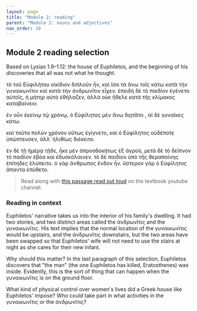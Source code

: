 ```yaml
---
layout: page
title: "Module 2: reading"
parent: "Module 2: nouns and adjectives"
nav_order: 10
---
```


## Module 2 reading selection


Based on Lysias 1.9–1.12: the house of Euphiletos, and the beginning of his discoveries that all was not what he thought.

τὸ τοῦ Εὐφιλήτου οἰκίδιον διπλοῦν ἦν, καὶ ἴσα τὰ ἄνω τοῖς κάτω κατὰ τὴν γυναικωνῖτιν καὶ κατὰ τὴν ἀνδρωνῖτιν εἶχεν. ἐπειδὴ δὲ τὸ παιδίον ἐγένετο αὐτοῖς, ἡ μήτηρ αὐτὸ ἐθήλαζεν, ἀλλὰ οὐκ ἤθελε κατὰ τῆς κλίμακος καταβαίνειν.

ἐν οὖν ἐκείνῳ τῷ χρόνῳ, ὁ Εὐφίλητος μὲν ἄνω διῃτᾶτο , αἱ δὲ γυναῖκες κάτω. 

καὶ ταῦτα πολὺν χρόνον οὕτως ἐγίγνετο, καὶ ὁ Εὐφίλητος οὐδέποτε ὑπώπτευσεν, ἀλλ᾽ ἠλιθίως διέκειτο.  

ἐν δὲ τῇ ἡμέρᾳ τῇδε, ἧκε μὲν ἀπροσδοκήτως ἐξ ἀγροῦ, μετὰ δὲ τὸ δεῖπνον τὸ παιδίον ἐβόα καὶ ἐδυσκόλαινεν.  τὸ δὲ παιδίον ὑπὸ τῆς θεραπαίνης ἐπίτηδες ἐλύπειτο. ὁ γὰρ ἄνθρωπος ἔνδον ἦν. ὕστερον γὰρ ὁ Εὐφίλητος ἅπαντα ἐπύθετο.


> Read along with [this passage read out loud](https://youtu.be/f4Zwq2Ghpas) on the textbook youtube channel.




### Reading in context

Euphiletos' narrative takes us into the interior of his family's dwelling.  It had two stories, and two distinct areas called the ἀνδρωνῖτις and the γυναικωνῖτις.  His text implies that the normal location of the γυναικωνῖτις would be upstairs, and the ἀνδρωνῖτις downstairs, but the two areas have been swapped so that Euphiletos' wife will not need to use the stairs at night as she cares for their new infant.

Why should this matter?  In the last paragraph of this selection, Euphiletos discovers that "the man" (the one Euphiletos has killed, Eratosthenes) was inside.  Evidently, this is the sort of thing that can happen when the γυναικωνῖτις is on the ground floor.

What kind of physical control over women's lives did a Greek house like Euphiletos' impose?  Who could take part in what activities in the γυναικωνῖτις or the ἀνδρωνῖτις? 
